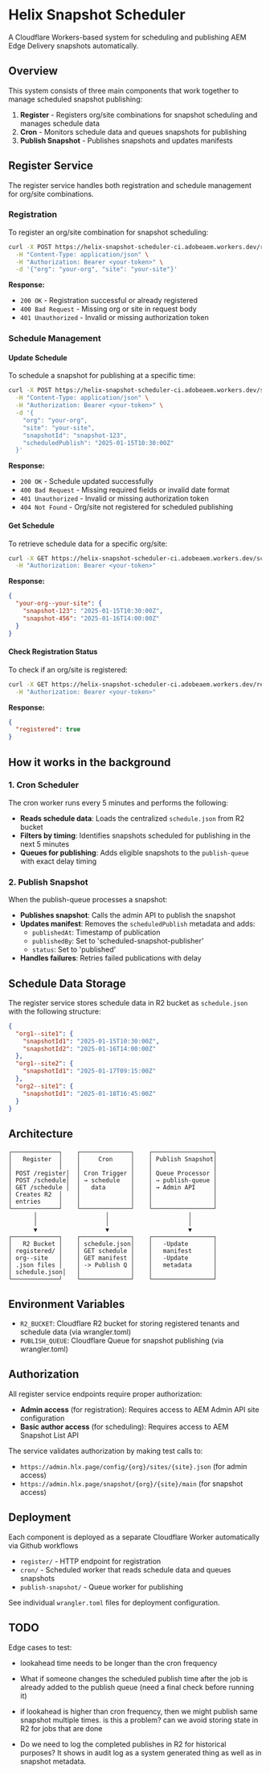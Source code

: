 # Helix Snapshot Scheduler

A Cloudflare Workers-based system for scheduling and publishing AEM Edge Delivery snapshots automatically.

## Overview

This system consists of three main components that work together to manage scheduled snapshot publishing:

1. **Register** - Registers org/site combinations for snapshot scheduling and manages schedule data
2. **Cron** - Monitors schedule data and queues snapshots for publishing
3. **Publish Snapshot** - Publishes snapshots and updates manifests

## Register Service

The register service handles both registration and schedule management for org/site combinations.

### Registration

To register an org/site combination for snapshot scheduling:

```bash
curl -X POST https://helix-snapshot-scheduler-ci.adobeaem.workers.dev/register \
  -H "Content-Type: application/json" \
  -H "Authorization: Bearer <your-token>" \
  -d '{"org": "your-org", "site": "your-site"}'
```

**Response:**
- `200 OK` - Registration successful or already registered
- `400 Bad Request` - Missing org or site in request body
- `401 Unauthorized` - Invalid or missing authorization token

### Schedule Management

#### Update Schedule

To schedule a snapshot for publishing at a specific time:

```bash
curl -X POST https://helix-snapshot-scheduler-ci.adobeaem.workers.dev/schedule \
  -H "Content-Type: application/json" \
  -H "Authorization: Bearer <your-token>" \
  -d '{
    "org": "your-org",
    "site": "your-site",
    "snapshotId": "snapshot-123",
    "scheduledPublish": "2025-01-15T10:30:00Z"
  }'
```

**Response:**
- `200 OK` - Schedule updated successfully
- `400 Bad Request` - Missing required fields or invalid date format
- `401 Unauthorized` - Invalid or missing authorization token
- `404 Not Found` - Org/site not registered for scheduled publishing

#### Get Schedule

To retrieve schedule data for a specific org/site:

```bash
curl -X GET https://helix-snapshot-scheduler-ci.adobeaem.workers.dev/schedule/your-org/your-site \
  -H "Authorization: Bearer <your-token>"
```

**Response:**
```json
{
  "your-org--your-site": {
    "snapshot-123": "2025-01-15T10:30:00Z",
    "snapshot-456": "2025-01-16T14:00:00Z"
  }
}
```

#### Check Registration Status

To check if an org/site is registered:

```bash
curl -X GET https://helix-snapshot-scheduler-ci.adobeaem.workers.dev/register/your-org/your-site \
  -H "Authorization: Bearer <your-token>"
```

**Response:**
```json
{
  "registered": true
}
```

## How it works in the background

### 1. Cron Scheduler

The cron worker runs every 5 minutes and performs the following:

- **Reads schedule data**: Loads the centralized `schedule.json` from R2 bucket
- **Filters by timing**: Identifies snapshots scheduled for publishing in the next 5 minutes
- **Queues for publishing**: Adds eligible snapshots to the `publish-queue` with exact delay timing

### 2. Publish Snapshot

When the publish-queue processes a snapshot:

- **Publishes snapshot**: Calls the admin API to publish the snapshot
- **Updates manifest**: Removes the `scheduledPublish` metadata and adds:
  - `publishedAt`: Timestamp of publication
  - `publishedBy`: Set to 'scheduled-snapshot-publisher'
  - `status`: Set to 'published'
- **Handles failures**: Retries failed publications with delay

## Schedule Data Storage

The register service stores schedule data in R2 bucket as `schedule.json` with the following structure:

```json
{
  "org1--site1": {
    "snapshotId1": "2025-01-15T10:30:00Z",
    "snapshotId2": "2025-01-16T14:00:00Z"
  },
  "org1--site2": {
    "snapshotId1": "2025-01-17T09:15:00Z"
  },
  "org2--site1": {
    "snapshotId1": "2025-01-18T16:45:00Z"
  }
}
```

## Architecture

```
┌─────────────┐    ┌──────────────┐    ┌─────────────────┐
│   Register  │    │     Cron     │    │ Publish Snapshot│
│             │    │              │    │                 │
│ POST /register│  │ Cron Trigger │    │ Queue Processor │
│ POST /schedule│  │ → schedule   │    │ → publish-queue │
│ GET /schedule │  │   data       │    │ → Admin API     │
│ Creates R2  │    │              │    │                 │
│ entries     │    │              │    │                 │
└─────────────┘    └──────────────┘    └─────────────────┘
       │                   │                      │
       │                   │                      │
       ▼                   ▼                      ▼
┌─────────────┐    ┌──────────────┐    ┌─────────────────┐
│   R2 Bucket │    │ schedule.json│    │   -Update       │
│ registered/ │    │ GET schedule │    │   manifest      │
│ org--site   │    │ GET manifest │    │   -Update       │
│ .json files │    │ -> Publish Q │    │   metadata      │
│ schedule.json│   │              │    │                 │
└─────────────┘    └──────────────┘    └─────────────────┘
```

## Environment Variables
- `R2_BUCKET`: Cloudflare R2 bucket for storing registered tenants and schedule data (via wrangler.toml)
- `PUBLISH_QUEUE`: Cloudflare Queue for snapshot publishing (via wrangler.toml)

## Authorization

All register service endpoints require proper authorization:

- **Admin access** (for registration): Requires access to AEM Admin API site configuration
- **Basic author access** (for scheduling): Requires access to AEM Snapshot List API

The service validates authorization by making test calls to:
- `https://admin.hlx.page/config/{org}/sites/{site}.json` (for admin access)
- `https://admin.hlx.page/snapshot/{org}/{site}/main` (for snapshot access)

## Deployment

Each component is deployed as a separate Cloudflare Worker automatically via Github workflows

- `register/` - HTTP endpoint for registration
- `cron/` - Scheduled worker that reads schedule data and queues snapshots
- `publish-snapshot/` - Queue worker for publishing

See individual `wrangler.toml` files for deployment configuration.

## TODO
Edge cases to test:
- lookahead time needs to be longer than the cron frequency
- What if someone changes the scheduled publish time after the job is already added to the publish queue (need a final check before running it)

- if lookahead is higher than cron frequency, then we might publish same snapshot multiple times. is this a problem? can we avoid storing state in R2 for jobs that are done
- Do we need to log the completed publishes in R2 for historical purposes? It shows in audit log as a system generated thing as well as in snapshot metadata.